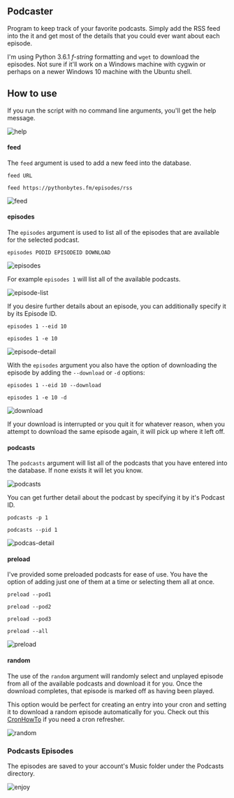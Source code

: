 Podcaster
--
Program to keep track of your favorite podcasts. Simply add the RSS feed into the it and get most of the details that you could ever want about each episode.

I'm using Python 3.6.1 *f-string* formatting and `wget` to download the episodes. Not sure if it'll work on a Windows machine with cygwin or perhaps on a newer Windows 10 machine with the Ubuntu shell.
## How to use
If you run the script with no command line arguments, you'll get the help message.

![help](img/help.png)


#### feed
The `feed` argument is used to add a new feed into the database.

`feed URL`

`feed https://pythonbytes.fm/episodes/rss`

![feed](img/feed.png)

#### episodes
The `episodes` argument is used to list all of the episodes that are available for the selected podcast.

`episodes PODID EPISODEID DOWNLOAD`

![episodes](img/episodes.png)

For example `episodes 1` will list all of the available podcasts.

![episode-list](img/episodes_list.png) 

If you desire further details about an episode, you can additionally specify it by its Episode ID.

`episodes 1 --eid 10 `

`episodes 1 -e 10`

![episode-detail](img/episode_detail.png)

With the `episodes` argument you also have the option of downloading the episode by adding the `--download` or `-d` options:

`episodes 1 --eid 10 --download`

`episodes 1 -e 10 -d`

![download](img/download.png)

If your download is interrupted or you quit it for whatever reason, when you attempt to download the same episode again, it will pick up where it left off.

#### podcasts
The `podcasts` argument will list all of the podcasts that you have entered into the database. If none exists it will let you know.

![podcasts](img/podcasts.png)

You can get further detail about the podcast by specifying it by it's Podcast ID.

`podcasts -p 1`

`podcasts --pid 1`

![podcas-detail](img/podcast_detail.png)

#### preload
I've provided some preloaded podcasts for ease of use. You have the option of adding just one of them at a time or selecting them all at once.

`preload --pod1`

`preload --pod2`

`preload --pod3`

`preload --all`

![preload](img/preload.png)

#### random
The use of the `random` argument will randomly select and unplayed episode from all of the available podcasts and download it for you. Once the download completes, that episode is marked off as having been played.
 
This option would be perfect for creating an entry into your cron and setting it to download a random episode automatically for you. Check out this [CronHowTo](https://help.ubuntu.com/community/CronHowto) if you need a cron refresher.

![random](img/random.png)

### Podcasts Episodes
The episodes are saved to your account's Music folder under the Podcasts directory.

![enjoy](img/enjoy.png)